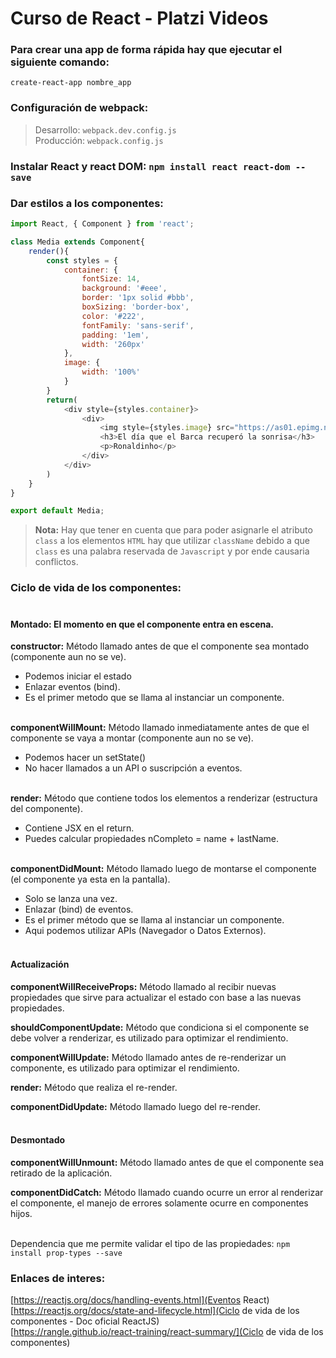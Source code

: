 # Curso de React - Platzi Videos

### Para crear una app de forma rápida hay que ejecutar el siguiente comando: <br>
`create-react-app nombre_app`

### Configuración de webpack: 

> Desarrollo: `webpack.dev.config.js` <br>
> Producción: `webpack.config.js` <br>

### Instalar React y react DOM: `npm install react react-dom --save`


### Dar estilos a los componentes: <br>

```javascript
import React, { Component } from 'react';

class Media extends Component{
    render(){
        const styles = {
            container: {
                fontSize: 14,
                background: '#eee',
                border: '1px solid #bbb',
                boxSizing: 'border-box',
                color: '#222',
                fontFamily: 'sans-serif',
                padding: '1em',
                width: '260px'  
            },
            image: {
                width: '100%'
            }
        }
        return(
            <div style={styles.container}>
                <div>
                    <img style={styles.image} src="https://as01.epimg.net/futbol/imagenes/2017/01/24/internacional/1485279498_238373_1485280097_sumario_normal.jpg" width={260} height={160} />
                    <h3>El día que el Barca recuperó la sonrisa</h3>
                    <p>Ronaldinho</p>
                </div>
            </div>
        )
    }
}

export default Media;
```
> **Nota:** Hay que tener en cuenta que para poder asignarle el atributo `class` a los elementos `HTML` hay que utilizar `className` debido a que `class` es una palabra reservada de `Javascript` y por ende causaria conflictos.


### Ciclo de vida de los componentes: <br><br>

#### Montado: El momento en que el componente entra en escena.

**constructor:** Método llamado antes de que el componente sea montado (componente aun no se ve). <br>

- Podemos iniciar el estado
- Enlazar eventos (bind).
- Es el primer metodo que se llama al instanciar un componente. <br><br>


**componentWillMount:** Método llamado inmediatamente antes de que el componente se vaya a montar (componente aun no se ve). <br>

- Podemos hacer un setState()
- No hacer llamados a un API o suscripción a eventos. <br><br>


**render:** Método que contiene todos los elementos a renderizar (estructura del componente). <br>

- Contiene JSX en el return.
- Puedes calcular propiedades nCompleto = name + lastName. <br><br>

**componentDidMount:** Método llamado luego de montarse el componente (el componente ya esta en la pantalla). <br>

- Solo se lanza una vez.
- Enlazar (bind) de eventos.
- Es el primer método que se llama al instanciar un componente.
- Aqui podemos utilizar APIs (Navegador o Datos Externos). <br><br>


#### Actualización

**componentWillReceiveProps:** Método llamado al recibir nuevas propiedades que sirve para actualizar el estado con base a las nuevas propiedades. <br>

**shouldComponentUpdate:** Método que condiciona si el componente se debe volver a renderizar, es utilizado para optimizar el rendimiento. <br>

**componentWillUpdate:** Método llamado antes de re-renderizar un componente, es utilizado para optimizar el rendimiento. <br>

**render:** Método que realiza el re-render. <br>

**componentDidUpdate:** Método llamado luego del re-render. <br> <br>


#### Desmontado

**componentWillUnmount:** Método llamado antes de que el componente sea retirado de la aplicación. <br>

**componentDidCatch:** Método llamado cuando ocurre un error al renderizar el componente, el manejo de errores solamente ocurre en componentes hijos. <br><br>





Dependencia que me permite validar el tipo de las propiedades: `npm install prop-types --save` <br>


### Enlaces de interes:

[https://reactjs.org/docs/handling-events.html](Eventos React) <br>
[https://reactjs.org/docs/state-and-lifecycle.html](Ciclo de vida de los componentes - Doc oficial ReactJS) <br>
[https://rangle.github.io/react-training/react-summary/](Ciclo de vida de los componentes) <br>